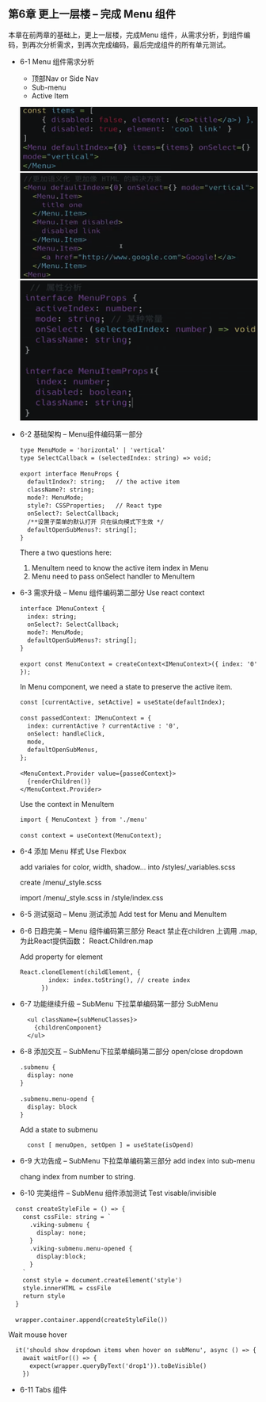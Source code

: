 ##  第6章 更上一层楼 – 完成 Menu 组件
本章在前两章的基础上，更上一层楼，完成Menu 组件，从需求分析，到组件编码，到再次分析需求，到再次完成编码，最后完成组件的所有单元测试。

- 6-1 Menu 组件需求分析

  - 顶部Nav or Side Nav
  - Sub-menu
  - Active Item

  ![](./_images/menu-design-1.png)
  ![](./_images/menu-design-2.png)
  ![](./_images/menu-props.png)
  
- 6-2 基础架构 – Menu组件编码第一部分
  ```
  type MenuMode = 'horizontal' | 'vertical'
  type SelectCallback = (selectedIndex: string) => void;

  export interface MenuProps {
    defaultIndex?: string;   // the active item
    className?: string;
    mode?: MenuMode;
    style?: CSSProperties;   // React type
    onSelect?: SelectCallback; 
    /**设置子菜单的默认打开 只在纵向模式下生效 */
    defaultOpenSubMenus?: string[];
  }
  ```
  There a two questions here:
   1. MenuItem need to know the active item index in Menu
   2. Menu need to pass onSelect handler to MenuItem
  


- 6-3 需求升级 – Menu 组件编码第二部分
  Use react context 
  ```
  interface IMenuContext {
    index: string;
    onSelect?: SelectCallback;
    mode?: MenuMode;
    defaultOpenSubMenus?: string[];
  }

  export const MenuContext = createContext<IMenuContext>({ index: '0' });
  ```
  In Menu component, we need a state to preserve the active item.
  ```
  const [currentActive, setActive] = useState(defaultIndex);

  const passedContext: IMenuContext = {
    index: currentActive ? currentActive : '0',
    onSelect: handleClick,
    mode,
    defaultOpenSubMenus,
  };

  <MenuContext.Provider value={passedContext}>
    {renderChildren()}
  </MenuContext.Provider>
  ```

  Use the context in MenuItem
  ```
  import { MenuContext } from './menu'

  const context = useContext(MenuContext);

  ```

- 6-4 添加 Menu 样式
  Use Flexbox

  add variales for color, width, shadow... into /styles/_variables.scss

  create /menu/_style.scss

  import /menu/_style.scss in /style/index.css

- 6-5 测试驱动 – Menu 测试添加
  Add test for Menu and MenuItem


- 6-6 日趋完美 – Menu 组件编码第三部分
  React 禁止在children 上调用 .map, 为此React提供函数：
  React.Children.map

  Add property for element
  ```
  React.cloneElement(childElement, {
          index: index.toString(), // create index
        })
  ```
- 6-7 功能继续升级 – SubMenu 下拉菜单编码第一部分
  SubMenu
  ```
    <ul className={subMenuClasses}>
      {childrenComponent}
    </ul>
  ```      

- 6-8 添加交互 – SubMenu下拉菜单编码第二部分
  open/close dropdown
  ```
  .submenu {
    display: none
  }

  .submenu.menu-opend {
    display: block
  }
  ```
  Add a state to submenu
  ```
    const [ menuOpen, setOpen ] = useState(isOpend)
  ```

- 6-9 大功告成 – SubMenu 下拉菜单编码第三部分
  add index into sub-menu

  chang index from number to string.


- 6-10 完美组件 – SubMenu 组件添加测试
Test visable/invisible
```
  const createStyleFile = () => {
    const cssFile: string = `
      .viking-submenu {
        display: none;
      }
      .viking-submenu.menu-opened {
        display:block;
      }
    `
    const style = document.createElement('style')
    style.innerHTML = cssFile
    return style
  }

  wrapper.container.append(createStyleFile())
```

Wait mouse hover
```
  it('should show dropdown items when hover on subMenu', async () => {
    await waitFor(() => {
      expect(wrapper.queryByText('drop1')).toBeVisible()
    })
```    


- 6-11 Tabs 组件